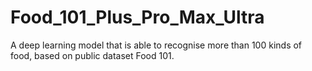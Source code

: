 # Food_101_Plus_Pro_Max_Ultra
A deep learning model that is able to recognise more than 100 kinds of food, based on public dataset Food 101.
